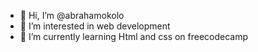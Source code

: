 - 👋 Hi, I’m @abrahamokolo
- 👀 I’m interested in web development
- 🌱 I’m currently learning Html and css on freecodecamp

<!---
abrahamokolo/abrahamokolo is a ✨ special ✨ repository because its `README.md` (this file) appears on your GitHub profile.
You can click the Preview link to take a look at your changes.
--->
